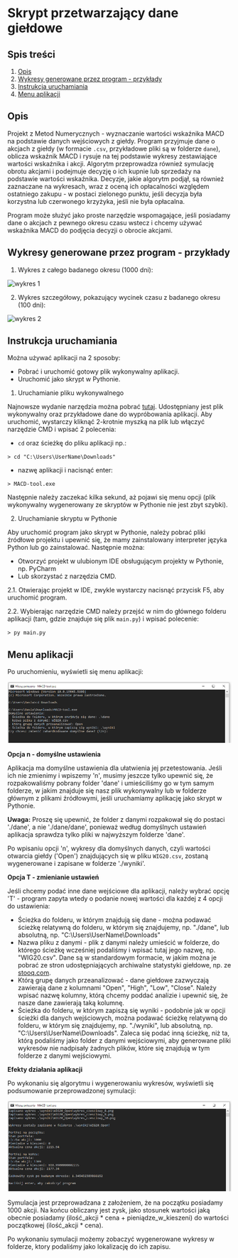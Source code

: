 # Skrypt przetwarzający dane giełdowe

## Spis treści

1. [Opis](#opis)
2. [Wykresy generowane przez program - przykłady](#wykresy-generowane-przez-program---przyklady)
3. [Instrukcja uruchamiania](#instrukcja-uruchamiania)
4. [Menu aplikacji](#menu-aplikacji)


## Opis

Projekt z Metod Numerycznych - wyznaczanie wartości wskaźnika MACD na podstawie danych wejściowych z giełdy. Program przyjmuje dane o akcjach z giełdy (w formacie `.csv`, przykładowe pliki są w folderze `dane`), oblicza wskaźnik MACD i rysuje na tej podstawie wykresy zestawiające wartości wskaźnika i akcji. Algorytm przeprowadza również symulację obrotu akcjami i podejmuje decyzję o ich kupnie lub sprzedaży na podstawie wartości wskaźnika. Decyzje, jakie algorytm podjął, są również zaznaczane na wykresach, wraz z oceną ich opłacalności względem ostatniego zakupu - w postaci zielonego punktu, jeśli decyzja była korzystna lub czerwonego krzyżyka, jeśli nie była opłacalna.

Program może służyć jako proste narzędzie wspomagające, jeśli posiadamy dane o akcjach z pewnego okresu czasu wstecz i chcemy używać wskaźnika MACD do podjęcia decyzji o obrocie akcjami.

## Wykresy generowane przez program - przykłady

1. Wykres z całego badanego okresu (1000 dni):

![wykres 1](./przykłady/wykres_caly.png)

2. Wykres szczegółowy, pokazujący wycinek czasu z badanego okresu (100 dni):

![wykres 2](./przykłady/wykres_czesciowy_1.png)

## Instrukcja uruchamiania

Można używać aplikacji na 2 sposoby:
- Pobrać i uruchomić gotowy plik wykonywalny aplikacji.
- Uruchomić jako skrypt w Pythonie.

1. Uruchamianie pliku wykonywalnego

Najnowsze wydanie narzędzia można pobrać [tutaj](./../../releases). Udostępniany jest plik wykonywalny oraz przykładowe dane do wypróbowania aplikacji. Aby uruchomić, wystarczy kliknąć 2-krotnie myszką na plik lub włączyć narzędzie CMD i wpisać 2 polecenia:
- `cd` oraz ścieżkę do pliku aplikacji np.:

```
> cd "C:\Users\UserName\Downloads"
```

- nazwę aplikacji i nacisnąć enter:

```
> MACD-tool.exe
```

Następnie należy zaczekać kilka sekund, aż pojawi się menu opcji (plik wykonywalny wygenerowany ze skryptów w Pythonie nie jest zbyt szybki).

2. Uruchamianie skryptu w Pythonie

Aby uruchomić program jako skrypt w Pythonie, należy pobrać pliki źródłowe projektu i upewnić się, że mamy zainstalowany interpreter języka Python lub go zainstalować. Następnie można:
- Otworzyć projekt w ulubionym IDE obsługującym projekty w Pythonie, np. PyCharm
- Lub skorzystać z narzędzia CMD. 

2.1. Otwierając projekt w IDE, zwykle wystarczy nacisnąć przycisk F5, aby uruchomić program.

2.2. Wybierając narzędzie CMD należy przejść w nim do głównego folderu aplikacji (tam, gdzie znajduje się plik `main.py`) i wpisać polecenie:

```
> py main.py
```

## Menu aplikacji

Po uruchomieniu, wyświetli się menu aplikacji:

![menu 1](./docs/menu1.png)

**Opcja n - domyślne ustawienia**

Aplikacja ma domyślne ustawienia dla ułatwienia jej przetestowania. Jeśli ich nie zmienimy i wpiszemy 'n', musimy jeszcze tylko upewnić się, że rozpakowaliśmy pobrany folder 'dane' i umieściliśmy go w tym samym folderze, w jakim znajduje się nasz plik wykonywalny lub w folderze głównym z plikami źródłowymi, jeśli uruchamiamy aplikację jako skrypt w Pythonie.

**Uwaga:** Proszę się upewnić, że folder z danymi rozpakował się do postaci './dane', a nie './dane/dane', ponieważ według domyślnych ustawień aplikacja sprawdza tylko pliki w najwyższym folderze 'dane'.

Po wpisaniu opcji 'n', wykresy dla domyślnych danych, czyli wartości otwarcia giełdy ('Open') znajdujących się w pliku `WIG20.csv`, zostaną wygenerowane i zapisane w folderze './wyniki'.

**Opcja T - zmienianie ustawień**

Jeśli chcemy podać inne dane wejściowe dla aplikacji, należy wybrać opcję 'T' - program zapyta wtedy o podanie nowej wartości dla każdej z 4 opcji do ustawienia:
- Ścieżka do folderu, w którym znajdują się dane - można podawać ścieżkę relatywną do folderu, w którym się znajdujemy, np. "./dane", lub absolutną, np. "C:\Users\UserName\Downloads"
- Nazwa pliku z danymi - plik z danymi należy umieścić w folderze, do którego ścieżkę wcześniej podaliśmy i wpisać tutaj jego nazwę, np. "WIG20.csv". Dane są w standardowym formacie, w jakim można je pobrać ze stron udostępniających archiwalne statystyki giełdowe, np. ze [stooq.com](https://stooq.com/db/h/).
- Którą grupę danych przeanalizować - dane giełdowe zazwyczają zawierają dane z kolumnami "Open", "High", "Low", "Close". Należy wpisać nazwę kolumny, którą chcemy poddać analizie i upewnić się, że nasze dane zawierają taką kolumnę.
- Ścieżka do folderu, w którym zapiszą się wyniki - podobnie jak w opcji ścieżki dla danych wejściowych, można podawać ścieżkę relatywną do folderu, w którym się znajdujemy, np. "./wyniki", lub absolutną, np. "C:\Users\UserName\Downloads". Zaleca się podać inną ścieżkę, niż ta, którą podaliśmy jako folder z danymi wejściowymi, aby generowane pliki wykresów nie nadpisały żadnych plików, które się znajdują w tym folderze z danymi wejściowymi.

**Efekty działania aplikacji**

Po wykonaniu się algorytmu i wygenerowaniu wykresów, wyświetli się podsumowanie przeprowadzonej symulacji:

![wyjście 1](./docs/wyjscie1.png)

Symulacja jest przeprowadzana z założeniem, że na początku posiadamy 1000 akcji. Na końcu obliczany jest zysk, jako stosunek wartości jaką obecnie posiadamy (ilość_akcji * cena + pieniądze_w_kieszeni) do wartości początkowej (ilość_akcji * cena).

Po wykonaniu symulacji możemy zobaczyć wygenerowane wykresy w folderze, ktory podaliśmy jako lokalizację do ich zapisu.

